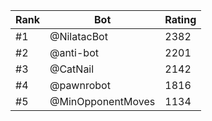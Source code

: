 Rank|Bot|Rating
---|---|---
#1|@NilatacBot|2382
#2|@anti-bot|2201
#3|@CatNail|2142
#4|@pawnrobot|1816
#5|@MinOpponentMoves|1134

